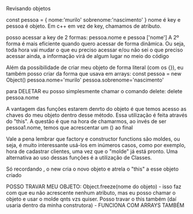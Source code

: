 Revisando objetos

const pessoa = {
    nome:'murilo'
    sobrenome:'nascimento'
}
nome é key e pessoa é objeto. Em c++ em vez de key, chamamos de atributo.

posso acessar a key de 2 formas:
    pessoa.nome e pessoa ['nome']
    A 2º forma é mais eficiente quando quero acessar de forma dinâmica. Ou seja, toda hora vai mudar o que eu preciso acessar e/ou não sei o que preciso acessar ainda, a informação virá de algum lugar no meio do código

Além da possibilidade de criar meu objeto de forma literal (com os {}), eu também posso criar da forma que usava em arrays:
const pessoa = new Object()
pessoa.nome='murilo'
pessoa.sobrenome='nascimento'

para DELETAR eu posso simplesmente chamar o comando delete: delete pessoa.nome

A vantagem das funções estarem denrto do objeto é que temos acesso as chaves do meu objeto dentro desse método. Essa utilização é feita através do "this". A questão é que na hora de chamarmos, ao invés de ser pessoa1.nome, temos que acrescentar um () ao final

Vale a pena lembrar que factory e constructor functions são moldes, ou seja, é muito interessante usá-los em inúmeros casos, como por exemplo, hora de cadastrar clientes, uma vez que o "molde" já está pronto. Uma alternativa ao uso dessas funções é a utilização de Classes.  

Só recordando , o new cria o novo objeto e atrela o "this" a esse objeto criado

POSSO TRAVAR MEU OBJETO: Object.freeze(nome do objeto) - isso faz com que eu não acrescente nenhum atributo, mas eu posso chamar o objeto e usar o molde qnts vzs quiser. Posso travar o this também (daí usaria dentro da minha construtora) - FUNCIONA COM ARRAYS TAMBÉM